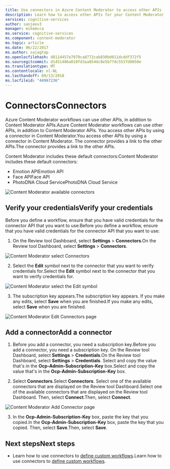 ```yaml
---
title: Use connectors in Azure Content Moderator to access other APIs | Microsoft Docs
description: Learn how to access other APIs for your Content Moderator workflows by using connectors.
services: cognitive-services
author: sanjeev3
manager: mikemcca
ms.service: cognitive-services
ms.component: content-moderator
ms.topic: article
ms.date: 06/22/2017
ms.author: sajagtap
ms.openlocfilehash: d8114457e7079ca8772cab830bd011dcddf372f5
ms.sourcegitcommit: d1451406a010fd3aa854dc8e5b77dc5537d8050e
ms.translationtype: MT
ms.contentlocale: nl-NL
ms.lasthandoff: 09/13/2018
ms.locfileid: "44967236"
---
```

# <a name="connectors"></a><span data-ttu-id="08b95-103">Connectors</span><span class="sxs-lookup"><span data-stu-id="08b95-103">Connectors</span></span>

<span data-ttu-id="08b95-104">Azure Content Moderator workflows can use other APIs, in addition to Content Moderator APIs.</span><span class="sxs-lookup"><span data-stu-id="08b95-104">Azure Content Moderator workflows can use other APIs, in addition to Content Moderator APIs.</span></span> <span data-ttu-id="08b95-105">You access other APIs by using a connector in Content Moderator.</span><span class="sxs-lookup"><span data-stu-id="08b95-105">You access other APIs by using a connector in Content Moderator.</span></span> <span data-ttu-id="08b95-106">The connector provides a link to the other APIs.</span><span class="sxs-lookup"><span data-stu-id="08b95-106">The connector provides a link to the other APIs.</span></span>

<span data-ttu-id="08b95-107">Content Moderator includes these default connectors:</span><span class="sxs-lookup"><span data-stu-id="08b95-107">Content Moderator includes these default connectors:</span></span>

* <span data-ttu-id="08b95-108">Emotion API</span><span class="sxs-lookup"><span data-stu-id="08b95-108">Emotion API</span></span>
* <span data-ttu-id="08b95-109">Face API</span><span class="sxs-lookup"><span data-stu-id="08b95-109">Face API</span></span>
* <span data-ttu-id="08b95-110">PhotoDNA Cloud Service</span><span class="sxs-lookup"><span data-stu-id="08b95-110">PhotoDNA Cloud Service</span></span>

![Content Moderator available connectors](images/connectors-1.png)

## <a name="verify-your-credentials"></a><span data-ttu-id="08b95-112">Verify your credentials</span><span class="sxs-lookup"><span data-stu-id="08b95-112">Verify your credentials</span></span> 

<span data-ttu-id="08b95-113">Before you define a workflow, ensure that you have valid credentials for the connector API that you want to use:</span><span class="sxs-lookup"><span data-stu-id="08b95-113">Before you define a workflow, ensure that you have valid credentials for the connector API that you want to use:</span></span>

1.  <span data-ttu-id="08b95-114">On the Review tool Dashboard, select **Settings** > **Connectors**.</span><span class="sxs-lookup"><span data-stu-id="08b95-114">On the Review tool Dashboard, select **Settings** > **Connectors**.</span></span>

  ![Content Moderator select Connectors](images/connectors-2.png)

2.  <span data-ttu-id="08b95-116">Select the **Edit** symbol next to the connector that you want to verify credentials for.</span><span class="sxs-lookup"><span data-stu-id="08b95-116">Select the **Edit** symbol next to the connector that you want to verify credentials for.</span></span>

  ![Content Moderator select the Edit symbol](images/connectors-3.png)

3.  <span data-ttu-id="08b95-118">The subscription key appears.</span><span class="sxs-lookup"><span data-stu-id="08b95-118">The subscription key appears.</span></span> <span data-ttu-id="08b95-119">If you make any edits, select **Save** when you are finished.</span><span class="sxs-lookup"><span data-stu-id="08b95-119">If you make any edits, select **Save** when you are finished.</span></span>

  ![Content Moderator Edit Connectors page](images/connectors-4-1.png)
 
## <a name="add-a-connector"></a><span data-ttu-id="08b95-121">Add a connector</span><span class="sxs-lookup"><span data-stu-id="08b95-121">Add a connector</span></span>

1.  <span data-ttu-id="08b95-122">Before you add a connector, you need a subscription key.</span><span class="sxs-lookup"><span data-stu-id="08b95-122">Before you add a connector, you need a subscription key.</span></span> <span data-ttu-id="08b95-123">On the Review tool Dashboard, select **Settings** > **Credentials**.</span><span class="sxs-lookup"><span data-stu-id="08b95-123">On the Review tool Dashboard, select **Settings** > **Credentials**.</span></span> <span data-ttu-id="08b95-124">Select and copy the value that's in the **Ocp-Admin-Subscription-Key** box.</span><span class="sxs-lookup"><span data-stu-id="08b95-124">Select and copy the value that's in the **Ocp-Admin-Subscription-Key** box.</span></span>

2.  <span data-ttu-id="08b95-125">Select **Connectors**.</span><span class="sxs-lookup"><span data-stu-id="08b95-125">Select **Connectors**.</span></span> <span data-ttu-id="08b95-126">Select one of the available connectors that are displayed on the Review tool Dashboard.</span><span class="sxs-lookup"><span data-stu-id="08b95-126">Select one of the available connectors that are displayed on the Review tool Dashboard.</span></span> <span data-ttu-id="08b95-127">Then, select **Connect**.</span><span class="sxs-lookup"><span data-stu-id="08b95-127">Then, select **Connect**.</span></span> 

  ![Content Moderator Add Connector page](images/connectors-5.png)

3.  <span data-ttu-id="08b95-129">In the **Ocp-Admin-Subscription-Key** box, paste the key that you copied.</span><span class="sxs-lookup"><span data-stu-id="08b95-129">In the **Ocp-Admin-Subscription-Key** box, paste the key that you copied.</span></span> <span data-ttu-id="08b95-130">Then, select **Save**.</span><span class="sxs-lookup"><span data-stu-id="08b95-130">Then, select **Save**.</span></span>

## <a name="next-steps"></a><span data-ttu-id="08b95-131">Next steps</span><span class="sxs-lookup"><span data-stu-id="08b95-131">Next steps</span></span>

* <span data-ttu-id="08b95-132">Learn how to use connectors to [define custom workflows](workflows.md).</span><span class="sxs-lookup"><span data-stu-id="08b95-132">Learn how to use connectors to [define custom workflows](workflows.md).</span></span>
